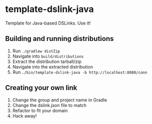 # template-dslink-java

Template for Java-based DSLinks. Use it!

## Building and running distributions

1. Run `./gradlew distZip`
2. Navigate into `build/distributions`
3. Extract the distribution tarball/zip
4. Navigate into the extracted distribution
5. Run `./bin/template-dslink-java -b http://localhost:8080/conn`

## Creating your own link

1. Change the group and project name in Gradle
2. Change the dslink.json file to match
3. Refactor to fit your domain
4. Hack away!
